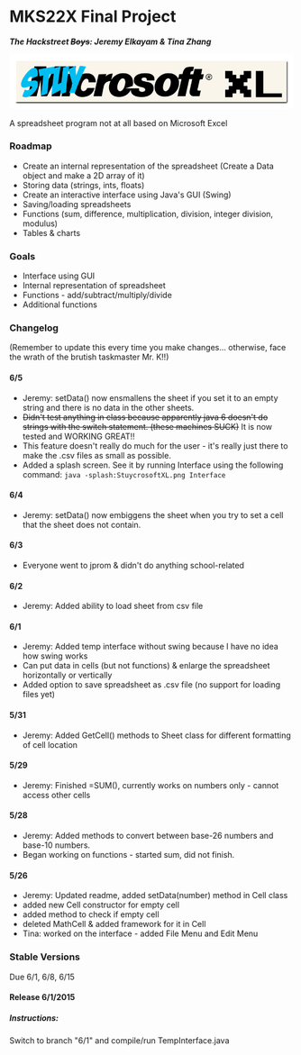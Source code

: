 # MKS22X Final Project
**_The Hackstreet ~~Boys~~: Jeremy Elkayam & Tina Zhang_**

![alt text](https://raw.githubusercontent.com/jeremyelkayam/MKS22X-Final-Project/Jeremy/StuycrosoftXL.png)

A spreadsheet program not at all based on Microsoft Excel

### Roadmap
- Create an internal representation of the spreadsheet (Create a Data object and make a 2D array of it)
- Storing data (strings, ints, floats)
- Create an interactive interface using Java's GUI (Swing)
- Saving/loading spreadsheets
- Functions (sum, difference, multiplication, division, integer division, modulus)
- Tables & charts

### Goals
- Interface using GUI
- Internal representation of spreadsheet
- Functions - add/subtract/multiply/divide 
- Additional functions

### Changelog
(Remember to update this every time you make changes... otherwise, face the wrath of the brutish taskmaster Mr. K!!)

#### 6/5
- Jeremy: setData() now ensmallens the sheet if you set it to an empty string and there is no data in the other sheets.
- ~~Didn't test anything in class because apparently java 6 doesn't do strings with the switch statement. (these machines SUCK)~~ It is now tested and WORKING GREAT!!
- This feature doesn't really do much for the user - it's really just there to make the .csv files as small as possible.
- Added a splash screen. See it by running Interface using the following command: `java -splash:StuycrosoftXL.png Interface`

#### 6/4
- Jeremy: setData() now embiggens the sheet when you try to set a cell that the sheet does not contain. 

#### 6/3
- Everyone went to jprom & didn't do anything school-related

#### 6/2
- Jeremy: Added ability to load sheet from csv file

#### 6/1
- Jeremy: Added temp interface without swing because I have no idea how swing works
- Can put data in cells (but not functions) & enlarge the spreadsheet horizontally or vertically
- Added option to save spreadsheet as .csv file (no support for loading files yet)

#### 5/31
- Jeremy: Added GetCell() methods to Sheet class for different formatting of cell location

#### 5/29
- Jeremy: Finished =SUM(), currently works on numbers only - cannot access other cells

#### 5/28
- Jeremy: Added methods to convert between base-26 numbers and base-10 numbers.
- Began working on functions - started sum, did not finish.

#### 5/26
- Jeremy: Updated readme, added setData(number) method in Cell class
- added new Cell constructor for empty cell
- added method to check if empty cell
- deleted MathCell & added framework for it in Cell
- Tina: worked on the interface - added File Menu and Edit Menu

### Stable Versions
Due 6/1, 6/8, 6/15

#### Release 6/1/2015
##### Instructions:
Switch to branch "6/1" and compile/run TempInterface.java
